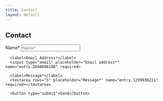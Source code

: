 ```yaml
---
title: Contact
layout: default
---
```




## Contact 

<script type="text/javascript">var submitted=false;
<iframe name="hidden_iframe" id="hidden_iframe" style="display:none;"
onload="if(submitted) {window.location='https://antleo.com';}">
</script>
<form action="https://docs.google.com/forms/d/e/1FAIpQLScozymLEBTV64BSDC8VW3t3_RcXE7Xuf0p0NgfIAMD_-lz04w/formResponse" method="post" target="hidden_iframe" onsubmit="submitted=true;">
      <label>Name*</label>
      <input type="text" placeholder="Name*" name="entry.775154500" required>
  
      <label>Email Address*</label>
      <input type="email" placeholder="Email address*" name="entry.2040896180" required>
    
      <label>Message*</label>
      <textarea rows="5" placeholder="Message*" name="entry.1299930221" required></textarea>
     
      <button type="submit">Send</button>
</form>



